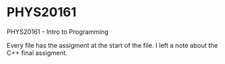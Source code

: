 # PHYS20161
PHYS20161 - Intro to Programming

Every file has the assigment at the start of the file. I left a note about the C++ final assigment.
